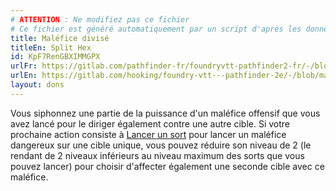 ```yaml
---
# ATTENTION : Ne modifiez pas ce fichier
# Ce fichier est généré automatiquement par un script d'après les données du module Foundry VTT officiel et de sa traduction
title: Maléfice divisé
titleEn: Split Hex
id: KpF7RenGBXIMMGPX
urlFr: https://gitlab.com/pathfinder-fr/foundryvtt-pathfinder2-fr/-/blob/master/data/feats/KpF7RenGBXIMMGPX.htm
urlEn: https://gitlab.com/hooking/foundry-vtt---pathfinder-2e/-/blob/master/packs/data/feats.db/split-hex.json
layout: dons
---
```

Vous siphonnez une partie de la puissance d'un maléfice offensif que vous avez lancé pour le diriger également contre une autre cible. Si votre prochaine action consiste à [Lancer un sort](../actions/lancer-un-sort.html) pour lancer un maléfice dangereux sur une cible unique, vous pouvez réduire son niveau de 2 (le rendant de 2 niveaux inférieurs au niveau maximum des sorts que vous pouvez lancer) pour choisir d'affecter également une seconde cible avec ce maléfice.
